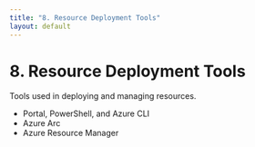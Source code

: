```yaml
---
title: "8. Resource Deployment Tools"
layout: default
---
```


# 8. Resource Deployment Tools

Tools used in deploying and managing resources.

- Portal, PowerShell, and Azure CLI
- Azure Arc
- Azure Resource Manager
